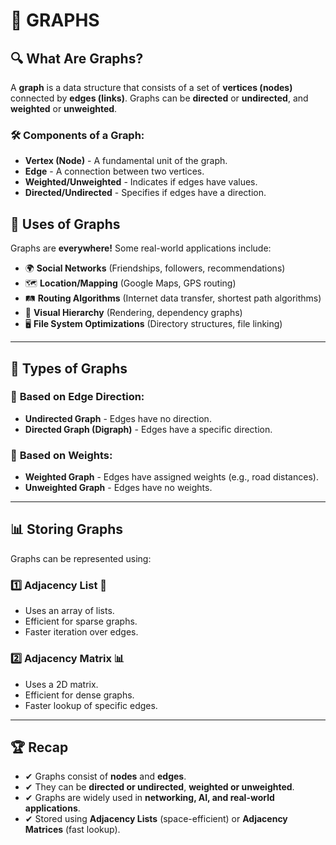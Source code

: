 # 📌 GRAPHS

## 🔍 What Are Graphs?

A **graph** is a data structure that consists of a set of **vertices (nodes)** connected by **edges (links)**. Graphs can be **directed** or **undirected**, and **weighted** or **unweighted**.

### 🛠 Components of a Graph:

- **Vertex (Node)** - A fundamental unit of the graph.
- **Edge** - A connection between two vertices.
- **Weighted/Unweighted** - Indicates if edges have values.
- **Directed/Undirected** - Specifies if edges have a direction.

## 🚀 Uses of Graphs

Graphs are **everywhere!** Some real-world applications include:

- 🌍 **Social Networks** (Friendships, followers, recommendations)
- 🗺️ **Location/Mapping** (Google Maps, GPS routing)
- 🛤️ **Routing Algorithms** (Internet data transfer, shortest path algorithms)
- 🎨 **Visual Hierarchy** (Rendering, dependency graphs)
- 🖥️ **File System Optimizations** (Directory structures, file linking)

---

## 📌 Types of Graphs

### 📌 **Based on Edge Direction:**

- **Undirected Graph** - Edges have no direction.
- **Directed Graph (Digraph)** - Edges have a specific direction.

### 📌 **Based on Weights:**

- **Weighted Graph** - Edges have assigned weights (e.g., road distances).
- **Unweighted Graph** - Edges have no weights.

---

## 📊 Storing Graphs

Graphs can be represented using:

### 1️⃣ **Adjacency List** 📝

- Uses an array of lists.
- Efficient for sparse graphs.
- Faster iteration over edges.

### 2️⃣ **Adjacency Matrix** 📊

- Uses a 2D matrix.
- Efficient for dense graphs.
- Faster lookup of specific edges.

---

## 🏆 Recap

- ✔ Graphs consist of **nodes** and **edges**.
- ✔ They can be **directed or undirected**, **weighted or unweighted**.
- ✔ Graphs are widely used in **networking, AI, and real-world applications**.
- ✔ Stored using **Adjacency Lists** (space-efficient) or **Adjacency Matrices** (fast lookup).
